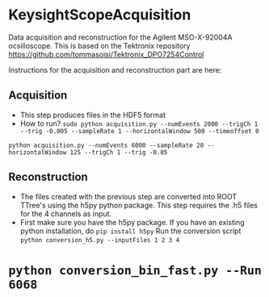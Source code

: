 # KeysightScopeAcquisition
Data acquisition and reconstruction for the Agilent MSO-X-92004A ocsilloscope.
This is based on the Tektronix repository https://github.com/tommasoisi/Tektronix_DPO7254Control

Instructions for the acquisition and reconstruction part are here:

## Acquisition
*  This step produces files in the HDF5 format
*  How to run? `sudo python acquisition.py --numEvents 2000 --trigCh 1 --trig -0.005 --sampleRate 1 --horizontalWindow 500 --timeoffset 0`

`python acquisition.py --numEvents 6000 --sampleRate 20 --horizontalWindow 125 --trigCh 1 --trig -0.05`
## Reconstruction
*  The files created with the previous step are converted into ROOT TTree's using the h5py python package. This step requires the .h5 files for the 4 channels as input.
*  First make sure you have the h5py package. If you have an existing python installation, do
`pip install h5py`
Run the conversion script
`python conversion_h5.py --inputFiles 1 2 3 4`

`python conversion_bin_fast.py --Run 6068`
=======
